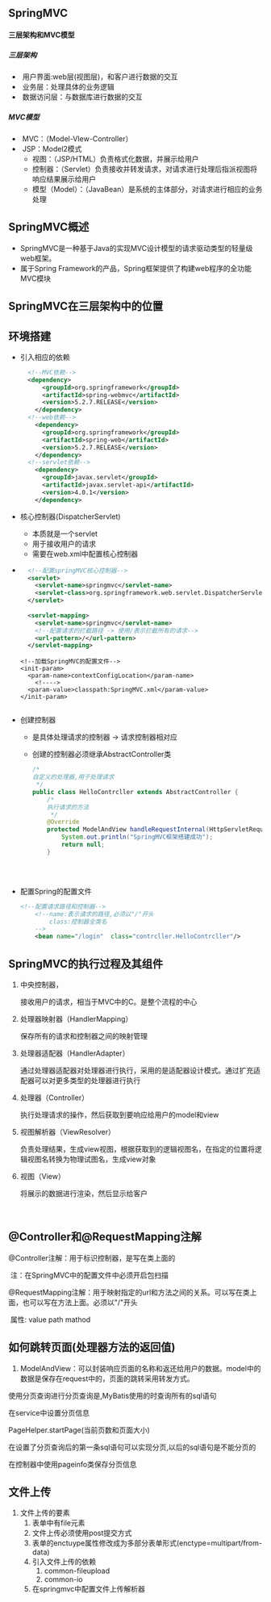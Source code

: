 ## SpringMVC

#### 三层架构和MVC模型

##### 	三层架构

- ​	用户界面:web层(视图层)，和客户进行数据的交互
- ​	业务层：处理具体的业务逻辑
- ​	数据访问层：与数据库进行数据的交互

##### 	MVC模型

- ​	MVC：（Model-VIew-Controller）
- ​	JSP：Model2模式
  - 视图：（JSP/HTML）负责格式化数据，并展示给用户
  - 控制器：（Servlet）负责接收并转发请求，对请求进行处理后指派视图将响应结果展示给用户
  - 模型（Model）：（JavaBean）是系统的主体部分，对请求进行相应的业务处理

## SpringMVC概述

- SpringMVC是一种基于Java的实现MVC设计模型的请求驱动类型的轻量级web框架。
- 属于Spring Framework的产品，Spring框架提供了构建web程序的全功能MVC模块

## SpringMVC在三层架构中的位置

## 环境搭建

- 引入相应的依赖

  ```xml
  	<!--MVC依赖-->
  	<dependency>
        <groupId>org.springframework</groupId>
        <artifactId>spring-webmvc</artifactId>
        <version>5.2.7.RELEASE</version>
      </dependency>
  	<!--web依赖-->
      <dependency>
        <groupId>org.springframework</groupId>
        <artifactId>spring-web</artifactId>
        <version>5.2.7.RELEASE</version>
      </dependency>
  	<!--servlet依赖-->
      <dependency>
        <groupId>javax.servlet</groupId>
        <artifactId>javax.servlet-api</artifactId>
        <version>4.0.1</version>
      </dependency>
  ```

- 核心控制器(DispatcherServlet)

  - 本质就是一个servlet
  - 用于接收用户的请求
  - 需要在web.xml中配置核心控制器

- ```xml
    <!--配置springMVC核心控制器-->
    <servlet>
      <servlet-name>springmvc</servlet-name>
      <servlet-class>org.springframework.web.servlet.DispatcherServlet</servlet-class>
    </servlet>
    
    <servlet-mapping>
      <servlet-name>springmvc</servlet-name>
      <!--配置请求的拦截路径 -> 使用/表示拦截所有的请求-->
      <url-pattern>/</url-pattern>
    </servlet-mapping>
    ```


      <!--加载SpringMVC的配置文件-->
      <init-param>
        <param-name>contextConfigLocation</param-name>
          <!---->
        <param-value>classpath:SpringMVC.xml</param-value>
      </init-param>
  ```

- 创建控制器

  - 是具体处理请求的控制器 -> 请求控制器相对应

  - 创建的控制器必须继承AbstractController类

    ```java
    /*
    自定义的处理器,用于处理请求
     */
    public class HelloContrcller extends AbstractController {
        /*
        执行请求的方法
         */
        @Override
        protected ModelAndView handleRequestInternal(HttpServletRequest httpServletRequest, HttpServletResponse httpServletResponse) throws Exception {
            System.out.println("SpringMVC框架搭建成功");
            return null;
        }
  ```

​    

- 配置Spring的配置文件

  ```xml
  <!--配置请求路径和控制器-->
      <!--name:表示请求的路径,必须以"/"开头
          class:控制器全类名
      -->
      <bean name="/login"  class="contrcller.HelloContrcller"/>
  ```

## SpringMVC的执行过程及其组件



1. 中央控制器，

   接收用户的请求，相当于MVC中的C。是整个流程的中心

2. 处理器映射器（HandlerMapping）

   保存所有的请求和控制器之间的映射管理

3. 处理器适配器（HandlerAdapter）

   通过处理器适配器对处理器进行执行，采用的是适配器设计模式。通过扩充适配器可以对更多类型的处理器进行执行

4. 处理器（Controller）

   执行处理请求的操作，然后获取到要响应给用户的model和view

5. 视图解析器（ViewResolver）

   负责处理结果，生成view视图，根据获取到的逻辑视图名，在指定的位置将逻辑视图名转换为物理试图名，生成view对象

6. 视图（View）

   将展示的数据进行渲染，然后显示给客户

   ​	

## @Controller和@RequestMapping注解

@Controller注解：用于标识控制器，是写在类上面的

​	注：在SpringMVC中的配置文件中必须开启包扫描

@RequestMapping注解：用于映射指定的url和方法之间的关系。可以写在类上面，也可以写在方法上面。必须以"/"开头

​	属性: value	path	mathod



## 如何跳转页面(处理器方法的返回值)

1. ModelAndView：可以封装响应页面的名称和返还给用户的数据。model中的数据是保存在request中的，页面的跳转采用转发方式。



使用分页查询进行分页查询是,MyBatis使用的时查询所有的sql语句

在service中设置分页信息

PageHelper.startPage(当前页数和页面大小)

在设置了分页查询后的第一条sql语句可以实现分页,以后的sql语句是不能分页的

在控制器中使用pageinfo类保存分页信息



## 文件上传

1. 文件上传的要素
   1. 表单中有file元素
   2. 文件上传必须使用post提交方式
   3. 表单的enctuype属性修改成为多部分表单形式(enctype=multipart/from-data)
   4. 引入文件上传的依赖
      1. common-fileupload
      2. common-io
   5. 在springmvc中配置文件上传解析器